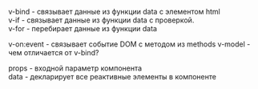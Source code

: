 
v-bind - связывает данные из функции data с элементом html  <br>
v-if - связывает данные из функции data с проверкой. <br>
v-for - перебирает данные из функции data <br>

v-on:event - связывает событие DOM с методом из methods
v-model  - чем отличается от v-bind? <br>

props - входной параметр компонента<br>
data - декларирует все реактивные элементы в компоненте<br>
